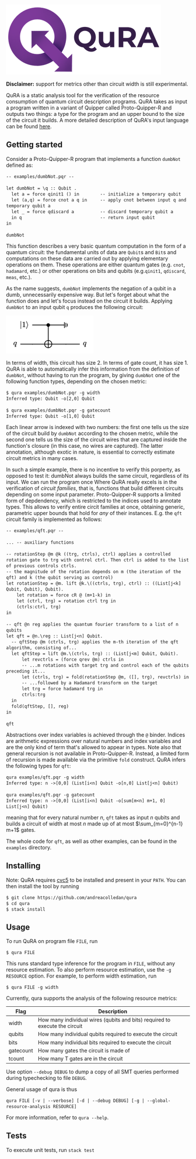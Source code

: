 ![QuRA-Logo](Header.png)

**Disclaimer:** support for metrics other than circuit width is still experimental.

QuRA is a static analysis tool for the verification of the resource consumption of quantum circuit description programs. QuRA takes as input a program written in a variant of Quipper called Proto-Quipper-R and outputs two things: a type for the program and an upper bound to the size of the circuit it builds.
A more detailed description of QuRA's input language can be found [here](src/Lang/Unified/README.md).

## Getting started

Consider a Proto-Quipper-R program that implements a function `dumbNot` defined as:
```
-- examples/dumbNot.pqr --

let dumbNot = \q :: Qubit .
  let a = force qinit1 () in        -- initialize a temporary qubit
  let (a,q) = force cnot a q in     -- apply cnot between input q and temporary qubit a
  let _ = force qdiscard a          -- discard temporary qubit a
  in q                              -- return input qubit
in

dumbNot
```
This function describes a very basic quantum computation in the form of a quantum circuit: the fundamental units of data are `Qubit`s and `Bit`s and computations on these data are carried out by applying elementary operations on them. These operations are either quantum gates (e.g. `cnot`, `hadamard`, etc.) or other operations on bits and qubits (e.g.`qinit1`, `qdiscard`, `meas`, etc.).

As the name suggests, `dumbNot` implements the negation of a qubit in a dumb, unnecessarily expensive way. But let's forget about what the function does and let's focus instead on the circuit it builds. Applying `dumbNot` to an input qubit `q` produces the following circuit:

![dumbNot-Circuit](dumbnot-circuit.png)

In terms of width, this circuit has size 2. In terms of gate count, it has size 1. QuRA is able to automatically infer this information from the definition of `dumbNot`, without having to run the program, by giving `dumbNot` one of the following function types, depending on the chosen metric:
```
$ qura examples/dumbNot.pqr -g width
Inferred type: Qubit -o[2,0] Qubit

$ qura examples/dumbNot.pqr -g gatecount
Inferred type: Qubit -o[1,0] Qubit
```
Each linear arrow is indexed with two numbers: the first one tells us the size of the circuit build by `dumbNot` according to the chosen metric, while the second one tells us the size of the circuit wires that are captured inside the function's closure (in this case, no wires are captured). The latter annotation, although exotic in nature, is essential to correctly estimate circuit metrics in many cases.

In such a simple example, there is no incentive to verify this porperty, as opposed to test it: dumbNot always builds the same circuit, regardless of its input. We can run the program once
Where QuRA really excels is in the verification of *circuit families*, that is, functions that build different circuits depending on some input parameter.
Proto-Quipper-R supports a limited form of depdendency, which is restricted to the indices used to annotate types. This allows to verify entire circit families at once, obtaining generic, parametric upper bounds that hold for *any* of their instances. E.g. the `qft` circuit family is implemented as follows:
```
-- examples/qft.pqr --

... -- auxiliary functions

-- rotationStep @m @k ((trg, ctrls), ctrl) applies a controlled rotation gate to trg with control ctrl. Then ctrl is added to the list of previous controls ctrls.
-- the magnitude of the rotation depends on m (the iteration of the qft) and k (the qubit serving as control)
let rotationStep = @m. lift @k.\((ctrls, trg), ctrl) :: ((List[j<k] Qubit, Qubit), Qubit).
    let rotation = force cR @ (m+1-k) in 
    let (ctrl, trg) = rotation ctrl trg in
    (ctrls:ctrl, trg)
in

-- qft @n reg applies the quantum fourier transform to a list of n qubits
let qft = @n.\reg :: List[j<n] Qubit.
  -- qftStep @m (ctrls, trg) applies the m-th iteration of the qft algorithm, consisting of...
  let qftStep = lift @m.\(ctrls, trg) :: (List[j<m] Qubit, Qubit).
      let revctrls = (force qrev @m) ctrls in
      -- ...m rotations with target trg and control each of the qubits preceding it...
      let (ctrls, trg) = fold(rotationStep @m, ([], trg), revctrls) in
      -- ...followed by a Hadamard transform on the target
      let trg = force hadamard trg in
      ctrls:trg
  in
  fold(qftStep, [], reg)
in

qft
```
Abstractions over index variables is achieved through the `@` binder. Indices are arithmetic expressions over natural numbers and index variables and are the only kind of term that's allowed to appear in types. Note also that general recursion is not available in Proto-Quipper-R. Instead, a limited form of recursion is made available via the primitive `fold` construct. QuRA infers the following types for `qft`:
```
qura examples/qft.pqr -g width
Inferred type: n ->[0,0] (List[i<n] Qubit -o[n,0] List[j<n] Qubit)

qura examples/qft.pqr -g gatecount
Inferred type: n ->[0,0] (List[i<n] Qubit -o[sum[m<n] m+1, 0] List[j<n] Qubit)
```
meaning that for every natural number $n$, `qft` takes as input $n$ qubits and builds a circuit of width at most $n$ made up of at most $\sum_{m=0}^{n-1} m+1$ gates.

The whole code for `qft`, as well as other examples, can be found in the `examples` directory. 

## Installing
Note: QuRA requires [cvc5](https://cvc5.github.io) to be installed and present in your `PATH`.
You can then install the tool by running

```
$ git clone https://github.com/andreacolledan/qura
$ cd qura
$ stack install
```

## Usage
To run QuRA on program file `FILE`, run
```
$ qura FILE
```
This runs standard type inference for the program in `FILE`, without any resource estimation. To also perform resource estimation, use the `-g RESOURCE` option. For example, to perform width estimation, run

```
$ qura FILE -g width
```

Currently, qura supports the analysis of the following resource metrics:

| Flag | Description |
|-------|------------|
| width | How many individual wires (qubits and bits) required to execute the circuit |
| qubits | How many individual qubits required to execute the circuit  |
| bits | How many individual bits required to execute the circuit
| gatecount | How many gates the circuit is made of
| tcount | How many T gates are in the circuit |

Use option `--debug DEBUG` to dump a copy of all SMT queries performed during typechecking to file `DEBUG`.

General usage of qura is thus
```
qura FILE [-v | --verbose] [-d | --debug DEBUG] [-g | --global-resource-analysis RESOURCE]
```
For more information, refer to `qura --help`.

## Tests
To execute unit tests, run `stack test`